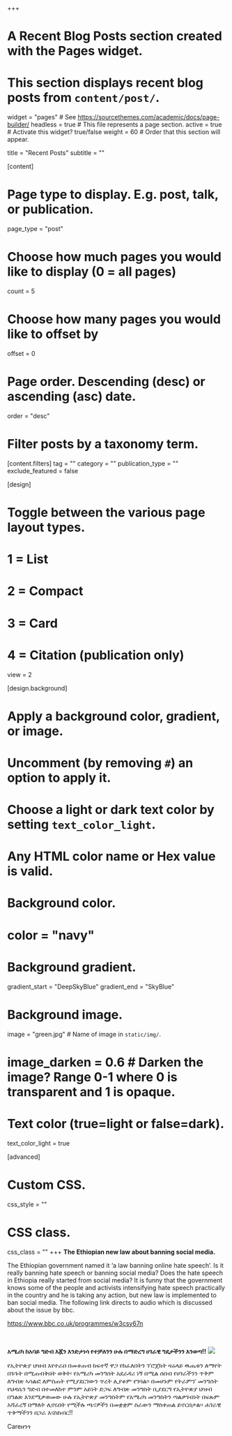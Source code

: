 +++
# A Recent Blog Posts section created with the Pages widget.
# This section displays recent blog posts from `content/post/`.

widget = "pages"  # See https://sourcethemes.com/academic/docs/page-builder/
headless = true  # This file represents a page section.
active = true  # Activate this widget? true/false
weight = 60  # Order that this section will appear.

title = "Recent Posts"
subtitle = ""

[content]
  # Page type to display. E.g. post, talk, or publication.
  page_type = "post"
  
  # Choose how much pages you would like to display (0 = all pages)
  count = 5
  
  # Choose how many pages you would like to offset by
  offset = 0

  # Page order. Descending (desc) or ascending (asc) date.
  order = "desc"

  # Filter posts by a taxonomy term.
  [content.filters]
    tag = ""
    category = ""
    publication_type = ""
    exclude_featured = false
  
[design]
  # Toggle between the various page layout types.
  #   1 = List
  #   2 = Compact
  #   3 = Card
  #   4 = Citation (publication only)
  view = 2
  
[design.background]
  # Apply a background color, gradient, or image.
  #   Uncomment (by removing `#`) an option to apply it.
  #   Choose a light or dark text color by setting `text_color_light`.
  #   Any HTML color name or Hex value is valid.
  
  # Background color.
  # color = "navy"
  
  # Background gradient.
   gradient_start = "DeepSkyBlue"
   gradient_end = "SkyBlue"
  
  # Background image.
  image = "green.jpg"  # Name of image in `static/img/`.
  # image_darken = 0.6  # Darken the image? Range 0-1 where 0 is transparent and 1 is opaque.

  # Text color (true=light or false=dark).
   text_color_light = true  
  
[advanced]
 # Custom CSS. 
 css_style = ""
 
 # CSS class.
 css_class = ""
+++
**The Ethiopian new law about banning social media.**
</p>The Ethiopian government named it ‘a law banning online hate speech’. Is it really banning hate speech or banning social media? Does the hate speech in Ethiopia really started from social media? It is funny that the government knows some of the people and activists intensifying hate speech practically in the country and he is taking any action, but new law is implemented to ban social media. The following link directs to audio which is discussed about the issue by bbc.</p>

https://www.bbc.co.uk/programmes/w3csy67n

&nbsp;
&nbsp;

 **አሜሪካ ከአባይ ግድብ እጇን  እንድታነሳ የተቻለንን ሁሉ በማድረግ ሀገራዊ ግዴታችንን እንወጣ!!** <img src="/img/GrandEthiopianRenaissanceDamSaliniRendition.jpg"/>
</p>የኢትዮጵያ ህዝብ እየተራበ  በመቆጠብ ከፍተኛ ዋጋ የከፈለበትን ፕሮጀክት ዛሬላይ ዉጤቱን ለማየት በጉጉት በሚጠብቅበት ወቅት፡ የአሜሪካ መንግሰት አደራዳሪ ነኝ በሚል ሰበብ የሀገራችንን ጥቅም ለግብጽ ኣሳልፎ ለምስጠት የሚያደርገውን ጥረት ሊያቆም የገባል፡፡ በመሆኑም የትራምፕ መንግሰት የህዳሴን ግድብ በተመለከተ ምንም አይነት ድጋፍ ለግብጽ መንግስት ቢያደርግ የኢትዮጵያ ህዝብ በግልጽ እንደሚቃወመው ሁሉ የኢትዮጵያ መንግስትም የአሜሪካ መንግስትን ጣልቃገብነት በፍጹም አሻፈረኝ በማለት ሊኖሩበት የሚችሉ ጫናዎችን በመቋቋም ስራውን ማስቀጠል ይኖርበታል፡፡
ሐገራዊ ጥቅማችንን በጋራ እናስከብር!!</p>
Careዘንጎ


